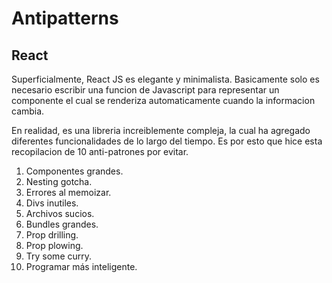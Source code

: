 # Antipatterns

## React

Superficialmente, React JS es elegante y minimalista. Basicamente solo es necesario escribir una funcion de Javascript para representar un componente el cual se renderiza automaticamente cuando la informacion cambia.

En realidad, es una libreria increiblemente compleja, la cual ha agregado diferentes funcionalidades de lo largo del tiempo. Es por esto que hice esta recopilacion de 10 anti-patrones por evitar.

1. Componentes grandes.
2. Nesting gotcha.
3. Errores al memoizar.
4. Divs inutiles.
5. Archivos sucios.
6. Bundles grandes.
7. Prop drilling.
8. Prop plowing.
9. Try some curry.
10. Programar más inteligente.
